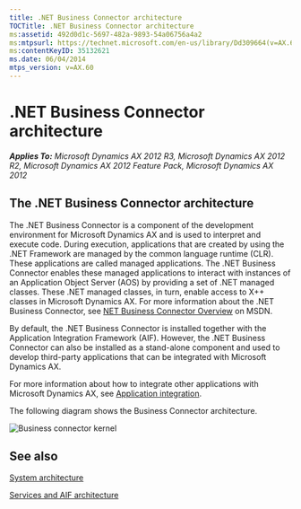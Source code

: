 ```yaml
---
title: .NET Business Connector architecture
TOCTitle: .NET Business Connector architecture
ms:assetid: 492d0d1c-5697-482a-9893-54a06756a4a2
ms:mtpsurl: https://technet.microsoft.com/en-us/library/Dd309664(v=AX.60)
ms:contentKeyID: 35132621
ms.date: 06/04/2014
mtps_version: v=AX.60
---
```


# .NET Business Connector architecture 


_**Applies To:** Microsoft Dynamics AX 2012 R3, Microsoft Dynamics AX 2012 R2, Microsoft Dynamics AX 2012 Feature Pack, Microsoft Dynamics AX 2012_

## The .NET Business Connector architecture

The .NET Business Connector is a component of the development environment for Microsoft Dynamics AX and is used to interpret and execute code. During execution, applications that are created by using the .NET Framework are managed by the common language runtime (CLR). These applications are called managed applications. The .NET Business Connector enables these managed applications to interact with instances of an Application Object Server (AOS) by providing a set of .NET managed classes. These .NET managed classes, in turn, enable access to X++ classes in Microsoft Dynamics AX. For more information about the .NET Business Connector, see [NET Business Connector Overview](http://go.microsoft.com/fwlink/?linkid=401459) on MSDN.

By default, the .NET Business Connector is installed together with the Application Integration Framework (AIF). However, the .NET Business Connector can also be installed as a stand-alone component and used to develop third-party applications that can be integrated with Microsoft Dynamics AX.

For more information about how to integrate other applications with Microsoft Dynamics AX, see [Application integration](application-integration.md).

The following diagram shows the Business Connector architecture.

![Business connector kernel](images/Dd309664.BCKernel(AX.60).gif "Business connector kernel")

## See also

[System architecture](system-architecture.md)

[Services and AIF architecture](services-and-aif-architecture.md)

  


